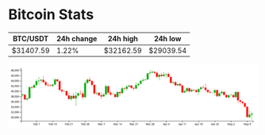 # Bitcoin Stats

BTC/USDT|24h change|24h high|24h low|
|---|---|---|---|
|$31407.59|1.22%|$32162.59|$29039.54|

<img src="./chart.svg">
